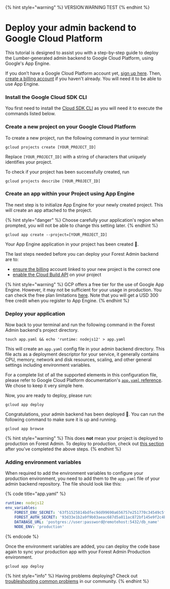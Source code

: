 {% hint style="warning" %}
VERSION WARNING TEST
{% endhint %}

# Deploy your admin backend to Google Cloud Platform

This tutorial is designed to assist you with a step-by-step guide to deploy the Lumber-generated admin backend to Google Cloud Platform, using Google's App Engine.&#x20;

If you don’t have a Google Cloud Platform account yet, [sign up here](https://cloud.google.com/free). Then, [create a billing account](https://cloud.google.com/billing/docs/how-to/manage-billing-account#create\_a\_new\_billing\_account) if you haven't already. You will need it to be able to use App Engine.

### **Install the Google Cloud SDK CLI**

You first need to install the [Cloud SDK CLI](https://cloud.google.com/sdk/docs/downloads-interactive) as you will need it to execute the commands listed below.

### Create a new project on your Google Cloud Platform

To create a new project, run the following command in your terminal:

```
gcloud projects create [YOUR_PROJECT_ID]
```

Replace `[YOUR_PROJECT_ID]` with a string of characters that uniquely identifies your project.

To check if your project has been successfully created, run

```
gcloud projects describe [YOUR_PROJECT_ID]
```

### Create an app within your Project using App Engine

The next step is to initialize App Engine for your newly created project. This will create an app attached to the project.

{% hint style="danger" %}
Choose carefully your application's region when prompted, you will not be able to change this setting later.
{% endhint %}

```
gcloud app create --project=[YOUR_PROJECT_ID]
```

Your App Engine application in your project has been created 🎊.&#x20;

The last steps needed before you can deploy your Forest Admin backend are to:

* [ensure the billing](https://cloud.google.com/apis/docs/getting-started#enabling\_billing) account linked to your new project is the correct one
* [enable the Cloud Build API](https://cloud.google.com/apis/docs/getting-started#enabling\_apis) on your project

{% hint style="warning" %}
GCP offers a free tier for the use of Google App Engine. However, it may not be sufficient for your usage in production. You can check the free plan limitations [here](https://cloud.google.com/free/). Note that you will get a USD 300 free credit when you register to App Engine.
{% endhint %}

### Deploy your application

Now back to your terminal and run the following command in the Forest Admin backend's project directory.

```
touch app.yaml && echo 'runtime: nodejs12' > app.yaml
```

This will create an `app.yaml` config file in your admin backend directory. This file acts as a deployment descriptor for your service, it generally contains CPU, memory, network and disk resources, scaling, and other general settings including environment variables.

For a complete list of all the supported elements in this configuration file, please refer to Google Cloud Platform documentation's [`app.yaml`](https://cloud.google.com/appengine/docs/flexible/nodejs/reference/app-yaml)[ reference](https://cloud.google.com/appengine/docs/flexible/nodejs/reference/app-yaml). We chose to keep it very simple here.

Now, you are ready to deploy, please run:

```
gcloud app deploy
```

Congratulations, your admin backend has been deployed 🎊. You can run the following command to make sure it is up and running.

```
gcloud app browse
```

{% hint style="warning" %}
This does **not** mean your project is deployed to production on Forest Admin. To deploy to production, check out [this section](../../reference-guide/how-it-works/environments.md#deploying-to-production) after you've completed the above steps.
{% endhint %}

### Adding environment variables

When required to add the environment variables to configure your production environment, you need to add them to the `app.yaml` file of your admin backend repository. The file should look like this:

{% code title="app.yaml" %}
```yaml
runtime: nodejs12
env_variables:
	FOREST_ENV_SECRET: '63f51525814bdfec9dd99690a656757e251770c34549c5f383d909f5cce41eb9'
	FOREST_AUTH_SECRET: '93d33e1b2a9f9b03aeac687d5a811ac872bf145e9f2c4b28'
	DATABASE_URL: 'postgres://user:password@remotehost:5432/db_name'
	NODE_ENV: 'production'
```
{% endcode %}

Once the environment variables are added, you can deploy the code base again to sync your production app with your Forest Admin Production environment.

```
gcloud app deploy
```

{% hint style="info" %}
Having problems deploying? Check out [troubleshooting common problems](https://community.forestadmin.com/t/deploying-on-google-cloud-platform-forestadmin-schema-json-file-does-not-exist/4406) in our community.
{% endhint %}
